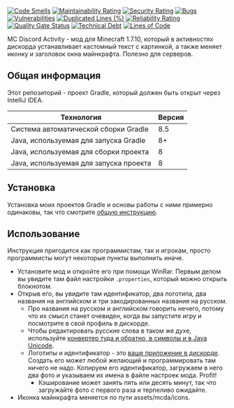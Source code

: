 [![Code Smells](https://sonarcloud.io/api/project_badges/measure?project=Hummel009_MC-Discord-Activity&metric=code_smells)](https://sonarcloud.io/summary/overall?id=Hummel009_MC-Discord-Activity)
[![Maintainability Rating](https://sonarcloud.io/api/project_badges/measure?project=Hummel009_MC-Discord-Activity&metric=sqale_rating)](https://sonarcloud.io/summary/overall?id=Hummel009_MC-Discord-Activity)
[![Security Rating](https://sonarcloud.io/api/project_badges/measure?project=Hummel009_MC-Discord-Activity&metric=security_rating)](https://sonarcloud.io/summary/overall?id=Hummel009_MC-Discord-Activity)
[![Bugs](https://sonarcloud.io/api/project_badges/measure?project=Hummel009_MC-Discord-Activity&metric=bugs)](https://sonarcloud.io/summary/overall?id=Hummel009_MC-Discord-Activity)
[![Vulnerabilities](https://sonarcloud.io/api/project_badges/measure?project=Hummel009_MC-Discord-Activity&metric=vulnerabilities)](https://sonarcloud.io/summary/overall?id=Hummel009_MC-Discord-Activity)
[![Duplicated Lines (%)](https://sonarcloud.io/api/project_badges/measure?project=Hummel009_MC-Discord-Activity&metric=duplicated_lines_density)](https://sonarcloud.io/summary/overall?id=Hummel009_MC-Discord-Activity)
[![Reliability Rating](https://sonarcloud.io/api/project_badges/measure?project=Hummel009_MC-Discord-Activity&metric=reliability_rating)](https://sonarcloud.io/summary/overall?id=Hummel009_MC-Discord-Activity)
[![Quality Gate Status](https://sonarcloud.io/api/project_badges/measure?project=Hummel009_MC-Discord-Activity&metric=alert_status)](https://sonarcloud.io/summary/overall?id=Hummel009_MC-Discord-Activity)
[![Technical Debt](https://sonarcloud.io/api/project_badges/measure?project=Hummel009_MC-Discord-Activity&metric=sqale_index)](https://sonarcloud.io/summary/overall?id=Hummel009_MC-Discord-Activity)
[![Lines of Code](https://sonarcloud.io/api/project_badges/measure?project=Hummel009_MC-Discord-Activity&metric=ncloc)](https://sonarcloud.io/summary/overall?id=Hummel009_MC-Discord-Activity)

MC Discord Activity - мод для Minecraft 1.7.10, который в активностях дискорда устанавливает кастомный текст с картинкой, а также меняет иконку и заголовок окна майнкрафта. Полезно для серверов.

## Общая информация

Этот репозиторий - проект Gradle, который должен быть открыт через IntelliJ IDEA.

| Технология                             | Версия |
|----------------------------------------|--------|
| Система автоматической сборки Gradle   | 8.5    |
| Java, используемая для запуска Gradle  | 8+     |
| Java, используемая для сборки проекта  | 8      |
| Java, используемая для запуска проекта | 8      |

## Установка

Установка моих проектов Gradle и основы работы с ними примерно одинаковы, так что
смотрите [общую инструкцию](https://github.com/Hummel009/Legendary-Item#readme).

## Использование

Инструкция пригодится как программистам, так и игрокам, просто программисты могут некоторые пункты выполнить иначе.

* Установите мод и откройте его при помощи WinRar. Первым делом вы увидите там файл настройки `.properties`, который можно открыть блокнотом.
* Открыв его, вы увидите там идентификатор, два логотипа, два названия на английском и три закодированных названия на русском.
  * Про названия на русском и английском говорить нечего, потому что их смысл станет очевиден, когда вы запустите игру и посмотрите в свой профиль в дискорде.
  * Чтобы редактировать русские слова в таком же духе, используйте [конвертер туда и обратно, в символы и в Java Unicode](https://r12a.github.io/app-conversion/).
  * Логотипы и идентификатор - это [ваше приложение в дискорде](https://discord.com/developers/applications). Создать его может любой желающий и программировать там ничего не надо. Копируем его идентификатор, загружаем в него два фото и указываем их имена в файле настроек мода. Profit!
    * Кэширование может занять пять или десять минут, так что загружайте фото с первого раза и терпеливо ожидайте.
* Иконка майнкрафта меняется по пути assets/mcda/icons.
